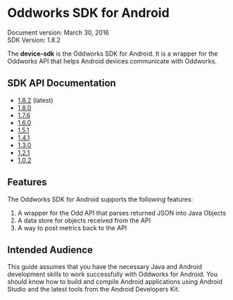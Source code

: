 # Oddworks SDK for Android

Document version: March 30, 2016  
SDK Version: 1.8.2

The __device-sdk__ is the Oddworks SDK for Android. It is a wrapper for the Oddworks API that helps Android devices communicate with Oddworks.

## SDK API Documentation

- [1.8.2](/javadoc/1.8.2) (latest)
- [1.8.0](/javadoc/1.8.0) 
- [1.7.6](/javadoc/1.7.6) 
- [1.6.0](/javadoc/1.6.0)
- [1.5.1](/javadoc/1.5.1)
- [1.4.1](/javadoc/1.4.1)
- [1.3.0](/javadoc/1.3.0)
- [1.2.1](/javadoc/1.2.1)
- [1.0.2](/javadoc/1.0.2)

## Features

The Oddworks SDK for Android supports the following features:

1. A wrapper for the Odd API that parses returned JSON into Java Objects
2. A data store for objects received from the API
3. A way to post metrics back to the API

## Intended Audience

This guide assumes that you have the necessary Java and Android development skills to work successfully with Oddworks for Android. You should know how to build and compile Android applications using Android Studio and the latest tools from the Android Developers Kit.

